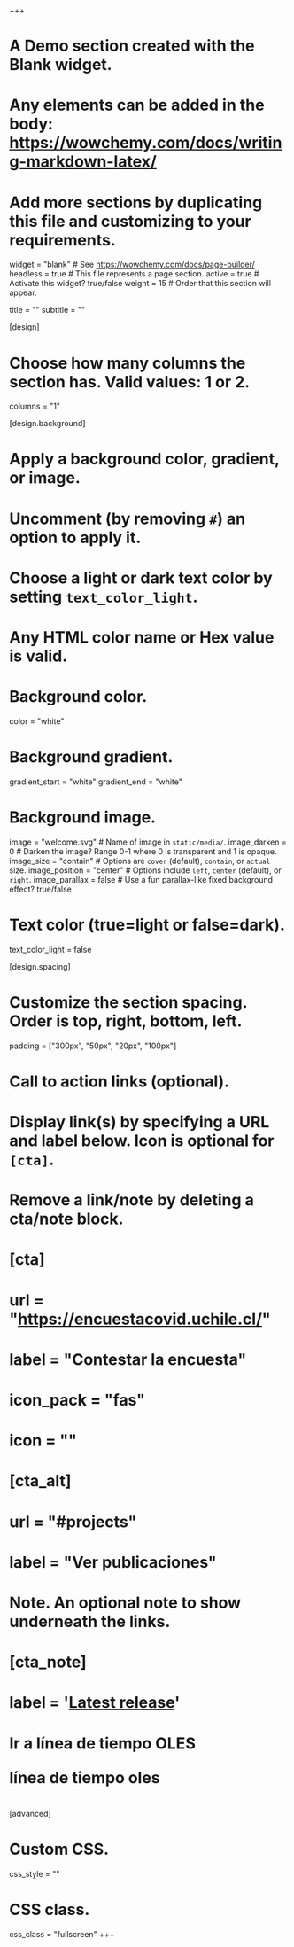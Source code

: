 +++
# A Demo section created with the Blank widget.
# Any elements can be added in the body: https://wowchemy.com/docs/writing-markdown-latex/
# Add more sections by duplicating this file and customizing to your requirements.


widget = "blank"  # See https://wowchemy.com/docs/page-builder/
headless = true  # This file represents a page section.
active = true  # Activate this widget? true/false
weight = 15  # Order that this section will appear.

title = ""
subtitle = ""

[design]
  # Choose how many columns the section has. Valid values: 1 or 2.
  columns = "1"

[design.background]
  # Apply a background color, gradient, or image.
  #   Uncomment (by removing `#`) an option to apply it.
  #   Choose a light or dark text color by setting `text_color_light`.
  #   Any HTML color name or Hex value is valid.

  # Background color.
  color = "white"
  
  # Background gradient.
  gradient_start = "white"
  gradient_end = "white"
  
  # Background image.
  image = "welcome.svg"  # Name of image in `static/media/`.
  image_darken = 0  # Darken the image? Range 0-1 where 0 is transparent and 1 is opaque.
  image_size = "contain"  #  Options are `cover` (default), `contain`, or `actual` size.
  image_position = "center"  # Options include `left`, `center` (default), or `right`.
  image_parallax = false  # Use a fun parallax-like fixed background effect? true/false
  
  # Text color (true=light or false=dark).
  text_color_light = false  

[design.spacing]
  # Customize the section spacing. Order is top, right, bottom, left.
  padding = ["300px", "50px", "20px", "100px"]

# Call to action links (optional).
#   Display link(s) by specifying a URL and label below. Icon is optional for `[cta]`.
#   Remove a link/note by deleting a cta/note block.

#  [cta]
#   url = "https://encuestacovid.uchile.cl/"
#   label = "Contestar la encuesta"
#   icon_pack = "fas"
#   icon = ""

# [cta_alt]
#   url = "#projects"
#   label = "Ver publicaciones"

# Note. An optional note to show underneath the links.
# [cta_note]
#   label = '<a class="js-github-release" href="https://sourcethemes.com/academic/updates" data-repo="valentinaandrade/movid-site">Latest release<!-- V --></a>'
# <a href="/timeline/" style="text-decoration:none" target="_blank" rel="noopener" class="btn btn-light /# btn-lg">Ir a línea de tiempo OLES</a></p> línea de tiempo oles

# <div style="text-align:right">
# <p style="font-size:7px;">

# </p>
# </div>

[advanced]
 # Custom CSS. 
 css_style = ""
 
 # CSS class.
 css_class = "fullscreen"
+++

